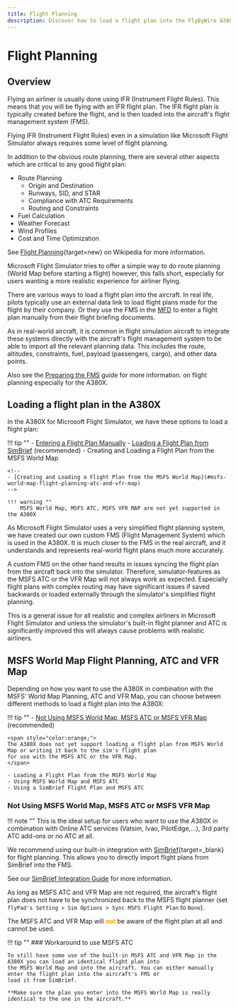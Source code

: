 ```yaml
---
title: Flight Planning
description: Discover how to load a flight plan into the FlyByWire A380X across various methods, and integrate it with your chosen ATC service.
---
```


# Flight Planning

## Overview

Flying an airliner is usually done using IFR (Instrument Flight Rules). This means that you will be flying with an IFR 
flight plan. The IFR flight plan is typically created before the flight, and is then loaded into the aircraft's flight 
management system (FMS).

Flying IFR (Instrument Flight Rules) even in a simulation like Microsoft Flight Simulator always requires some level of 
flight planning.

In addition to the obvious route planning, there are several other aspects which are critical to any good flight plan:

- Route Planning
  - Origin and Destination
  - Runways, SID, and STAR
  - Compliance with ATC Requirements
  - Routing and Constraints
- Fuel Calculation
- Weather Forecast
- Wind Profiles
- Cost and Time Optimization

See [Flight Planning](https://en.wikipedia.org/wiki/Flight_planning){target=new} on Wikipedia for more information.

Microsoft Flight Simulator tries to offer a simple way to do route planning (World Map before starting a flight) however,
this falls short, especially for users wanting a more realistic experience for airliner flying.

There are various ways to load a flight plan into the aircraft. In real life, pilots typically use an external data link 
to load flight plans made for the flight by their company. Or they use the FMS in the 
[MFD](../../../pilots-corner/a380x/a380x-briefing/flight-deck/main-panel/mfd.md) to enter a flight plan 
manually from their flight briefing documents.

As in real-world aircraft, it is common in flight simulation aircraft to integrate these systems directly with the 
aircraft's flight management system to be able to import all the relevant planning data. This includes the route, 
altitudes, constraints, fuel, payload (passengers, cargo), and other data points.

Also see the [Preparing the FMS](../../../pilots-corner/a380x/a380x-beginner-guide/03_preparing-fms.md) guide for more 
information. on flight planning especially for the A380X.

## Loading a flight plan in the A380X

In the A380X for Microsoft Flight Simulator, we have these options to load a flight plan:

!!! tip ""
    - [Entering a Flight Plan Manually](../../../pilots-corner/a32nx/a32nx-beginner-guide/preparing-mcdu.md#flight-plan)
    - [Loading a Flight Plan from SimBrief](simbrief.md) (recommended)
    - Creating and Loading a Flight Plan from the MSFS World Map

    <!--
    - [Creating and Loading a Flight Plan from the MSFS World Map](#msfs-world-map-flight-planning-atc-and-vfr-map)
    -->

    !!! warning ""
        MSFS World Map, MSFS ATC, MSFS VFR MAP are not yet supported in the A380X

As Microsoft Flight Simulator uses a very simplified flight planning system, we have created our own custom FMS (Flight 
Management System) which is used in the A380X. It is much closer to the FMS in the real aircraft, and it understands and 
represents real-world flight plans much more accurately.

A custom FMS on the other hand results in issues syncing the flight plan from the aircraft back into the simulator. 
Therefore, simulator-features as the MSFS ATC or the VFR Map will not always work as expected. Especially flight plans 
with complex routing may have significant issues if saved backwards or loaded externally through the simulator's 
simplified flight planning.

This is a general issue for all realistic and complex airliners in Microsoft Flight Simulator and unless the simulator's
built-in flight planner and ATC is significantly improved this will always cause problems with realistic airliners.

## MSFS World Map Flight Planning, ATC and VFR Map

Depending on how you want to use the A380X in combination with the MSFS' World Map Planning, ATC and VFR Map, you can 
choose between different methods to load a flight plan into the A380X:

!!! tip ""
    - [Not Using MSFS World Map, MSFS ATC or MSFS VFR Map](#not-using-msfs-world-map-msfs-atc-or-msfs-vfr-map) (recommended)

    <span style="color:orange;">
    The A380X does not yet support loading a flight plan from MSFS World Map or writing it back to the sim's flight plan
    for use with the MSFS ATC or the VFR Map. 
    </span>

    - Loading a Flight Plan from the MSFS World Map
    - Using MSFS World Map and MSFS ATC
    - Using a SimBrief Flight Plan and MSFS ATC

<!--
    - [Loading a Flight Plan from the MSFS World Map](#using-the-msfs-world-map-flight-planner-to-create-and-load-a-flight-plan)
    - [Using MSFS World Map and MSFS ATC](#using-the-msfs-world-map-flight-planner-and-msfs-atc)
    - [Using a SimBrief Flight Plan and MSFS ATC](#importing-a-simbrief-flight-plan-and-using-msfs-atc)

See [Setting `Sync MSFS Flight Plan`](../../common/flypados3/settings.md#sim-options) for more information.

-->

### Not Using MSFS World Map, MSFS ATC or MSFS VFR Map

!!! note ""
    This is the ideal setup for users who want to use the A380X in combination with Online ATC services (Vatsim, Ivao, 
    PilotEdge,...), 3rd party ATC add-ons or no ATC at all.

We recommend using our built-in integration with [SimBrief](https://www.simbrief.com){target=_blank} for flight 
planning. This allows you to directly import flight plans from SimBrief into the FMS.

See our [SimBrief Integration Guide](./simbrief.md) for more information.

As long as MSFS ATC and VFR Map are not required, the aircraft's flight plan does not have to be synchronized back to
the MSFS flight planner (set `flyPad's Setting > Sim Options > Sync MSFS Flight Plan` to `None`).

The MSFS ATC and VFR Map will <span style="color:orange;">**not**</span> be aware of the flight plan at all and cannot 
be used.

!!! tip ""
    ### Workaround to use MSFS ATC

    To still have some use of the built-in MSFS ATC and VFR Map in the A380X you can load an identical flight plan into 
    the MSFS World Map and into the aircraft. You can either manually enter the flight plan into the aircraft's FMS or
    load it from SimBrief. 

    **Make sure the plan you enter into the MSFS World Map is really identical to the one in the aircraft.** 

<!--
!!! warning "For SimBrief Import, Do Not Set a Destination in the MSFS World Map"
    If you plan to import a SimBrief flight plan, please do **not** set a destination airport in the MSFS World Map as 
    otherwise the aircraft will import the MSFS World Map flight plan, and it will not offer the "INIT REQUEST" option.  

### Using the MSFS World Map Flight Planner to Create and Load a Flight Plan

!!! note ""
    This is the ideal setup for users who do not use Online ATC nor the MSFS ATC service and want to use the simplified 
    flight planning of the MSFS World Map. Please do expect some issues, especially for procedures (SID, STAR, APPR).

If you want to use the MSFS World Map Flight Planner to build and load a flight plan, you need to set the `Sync MSFS 
Flight Plan` option in the `flyPad's Setting > Sim Options > Sync MSFS Flight Plan` to `Load Only`.

This ensures the MSFS flight plan is loaded into the aircraft's flight plan when starting the flight.

Any changes made to the flight plan in the FMS will <span style="color:orange;">**not**</span> be saved back to the 
MSFS flight plan. This means the MSFS ATC and VFR Map will <span style="color:orange;">**not**</span> be aware of these 
changes.

### Using the MSFS World Map Flight Planner and MSFS ATC

!!! note ""
    This is the ideal setup for users who want to use the simplified flight planning of the MSFS World Map and the MSFS 
    ATC service (despite the known issues with MSFS ATC).
    Please do expect issues, especially for procedures (SID, STAR, APPR) and MSFS ATC instructions.

If you are using the MSFS Flight Planner to build and load a flight plan, and you also want to use the MSFS ATC even 
after making changes to the aircraft's flight plan, you need to set the `flyPad's Setting > Sim Options > Sync MSFS 
Flight Plan` option to `Save`.

With this setting, the aircraft will attempt to save any changes to the flight plan made in the MCDU back to the 
simulator's flight plan. This will **not** always work as expected and may result in issues with the MSFS ATC. See the 
warning below for more information.

!!! warning "Synchronization Issues Expected"
    The aircraft's custom Flight Management System provides better accuracy and features over the default flight plan 
    manager in Microsoft Flight Simulator. This results in issues syncing the flight plan from the MCDU back into the 
    simulator. Do not expect it to work properly in all cases.

### Importing a SimBrief Flight Plan and Using MSFS ATC

!!! note ""
    This is the ideal setup for users who want to use the advanced flight planning of SimBrief
    but still use the MSFS ATC service (despite the known issues with MSFS ATC).
    Please do expect issues, especially for procedures (SID, STAR, APPR) and MSFS ATC instructions.

If you are using the aircraft's built-in SimBrief integration to import a flight plan, and you also want to use the MSFS 
ATC, you need to set the `flyPad's Setting > Sim Options > Sync MSFS Flight Plan` option to `Save`.

When importing a flight plan from SimBrief into the MCDU, do not select a destination airport and do not build a flight 
plan using the MSFS World Planner.

With this setting, the aircraft attempts to save the loaded SimBrief flight plan and any subsequent changes to the 
flight plan made in the MCDU back to the simulator's flight plan. This will **not** always work as expected and may result in issues with the MSFS ATC. See the warning below for more information.

!!! warning "Synchronization Issues Expected"
    The aircraft's custom Flight Management System provides better accuracy and features over the default flight plan
    manager in Microsoft Flight Simulator. This results in issues syncing the flight plan from the MCDU back into the 
    simulator. Do not expect it to work properly in all cases.

-->
